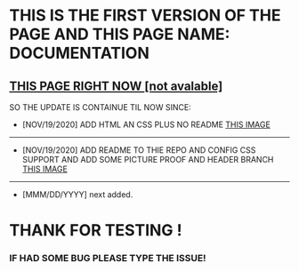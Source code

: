 # THIS IS THE FIRST VERSION OF THE PAGE AND THIS PAGE NAME: DOCUMENTATION


[THIS PAGE RIGHT NOW [not avalable]](https://link)
---
SO THE UPDATE IS CONTAINUE TIL NOW SINCE:

+ [NOV/19/2020] ADD HTML AN CSS PLUS NO README [THIS IMAGE](https://quantumus.github.io/documentation/proof/pages20-11-2020.png)
---
+ [NOV/19/2020] ADD README TO THIE REPO AND CONFIG CSS    SUPPORT AND ADD SOME PICTURE PROOF AND HEADER BRANCH [THIS IMAGE](https://quantumus.github.io/documentation/proof/repo20-11-2020.png)
---
+ [MMM/DD/YYYY] next added.


# THANK FOR TESTING !
### IF HAD SOME BUG PLEASE TYPE THE ISSUE!
